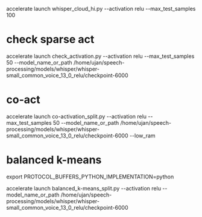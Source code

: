 accelerate launch whisper_cloud_hi.py --activation relu --max_test_samples 100

# check sparse act
accelerate launch check_activation.py --activation relu --max_test_samples 50 --model_name_or_path /home/ujan/speech-processing/models/whisper/whisper-small_common_voice_13_0_relu/checkpoint-6000

# co-act
accelerate launch co-activation_split.py --activation relu --max_test_samples 50 --model_name_or_path /home/ujan/speech-processing/models/whisper/whisper-small_common_voice_13_0_relu/checkpoint-6000 --low_ram

# balanced k-means
export PROTOCOL_BUFFERS_PYTHON_IMPLEMENTATION=python

accelerate launch balanced_k-means_split.py --activation relu --model_name_or_path /home/ujan/speech-processing/models/whisper/whisper-small_common_voice_13_0_relu/checkpoint-6000 